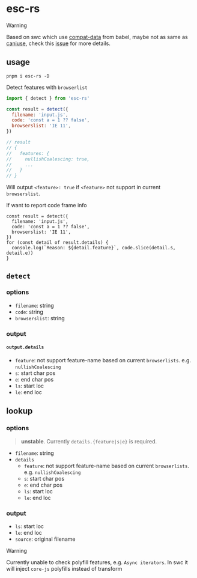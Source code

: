 # esc-rs

> [!WARNING]
> Based on swc which use [compat-data](https://github.com/babel/babel/blob/main/packages/babel-compat-data/data/plugins.json) from babel, maybe not as same as [caniuse](https://caniuse.com/), check this [issue](https://github.com/babel/babel/issues/16254#event-11678932441) for more details.

## usage

```console
pnpm i esc-rs -D
```

Detect features with `browserlist`

```js
import { detect } from 'esc-rs'

const result = detect({
  filename: 'input.js',
  code: 'const a = 1 ?? false',
  browserslist: 'IE 11',
})

// result
// {
//   features: {
//     nullishCoalescing: true,
//     ...
//   }
// }
```

Will output `<feature>: true` if `<feature>` not support in current `browserslist`.

If want to report code frame info

```tsx
const result = detect({
  filename: 'input.js',
  code: 'const a = 1 ?? false',
  browserslist: 'IE 11',
})
for (const detail of result.details) {
  console.log(`Reason: ${detail.feature}`, code.slice(detail.s, detail.e))
}
```

## `detect`

### options

- `filename`: string
- `code`: string
- `browserslist`: string

### output

#### `output.details`

- `feature`: not support feature-name based on current `browserlists`. e.g. `nullishCoalescing`
- `s`: start char pos
- `e`: end char pos
- `ls`: start loc
- `le`: end loc

## lookup

### options
> **unstable**. Currently `details.{feature|s|e}` is required.

- `filename`: string
- `details`
  - `feature`: not support feature-name based on current `browserlists`. e.g. `nullishCoalescing`
  - `s`: start char pos
  - `e`: end char pos
  - `ls`: start loc
  - `le`: end loc

### output

- `ls`: start loc
- `le`: end loc
- `source`: original filename

> [!WARNING]
> Currently unable to check polyfill features, e.g. `Async iterators`. In swc it will inject `core-js` polyfills instead of transform

